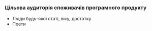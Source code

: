 ### Цільова аудиторія споживачів програмного продукту
+ Люди будь-якої статі, віку, достатку
+ Поети
